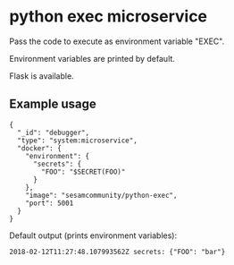 # python exec microservice

Pass the code to execute as environment variable "EXEC".

Environment variables are printed by default.

Flask is available.

## Example usage

    {
      "_id": "debugger",
      "type": "system:microservice",
      "docker": {
        "environment": {
          "secrets": {
            "FOO": "$SECRET(FOO)"
          }
        },
        "image": "sesamcommunity/python-exec",
        "port": 5001
      }
    }

Default output (prints environment variables):

    2018-02-12T11:27:48.107993562Z secrets: {"FOO": "bar"}
